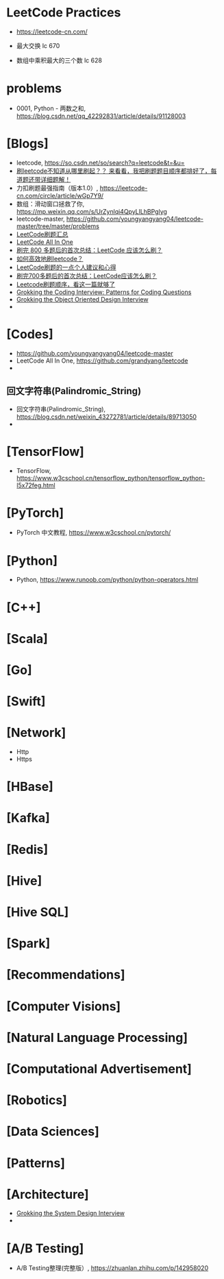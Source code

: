 # LeetCode Practices
+ https://leetcode-cn.com/

+ 最大交换 lc 670 
+ 数组中乘积最大的三个数 lc 628

# problems
+ 0001, Python - 两数之和, https://blog.csdn.net/qq_42292831/article/details/91128003


# [Blogs]
+ leetcode, https://so.csdn.net/so/search?q=leetcode&t=&u=
+ [刷leetcode不知道从哪里刷起？？ 来看看，我把刷题题目顺序都排好了，每道题还带详细题解！](https://blog.csdn.net/youngyangyang04/article/details/111773608?ops_request_misc=%257B%2522request%255Fid%2522%253A%2522162400084016780262572678%2522%252C%2522scm%2522%253A%252220140713.130102334..%2522%257D&request_id=162400084016780262572678&biz_id=0&utm_medium=distribute.pc_search_result.none-task-blog-2~all~top_positive~default-2-111773608.pc_search_result_control_group&utm_term=leetcode&spm=1018.2226.3001.4187)
+ 力扣刷题最强指南（版本1.0）, https://leetcode-cn.com/circle/article/wGp7Y9/
+ 数组：滑动窗口拯救了你, https://mp.weixin.qq.com/s/UrZynlqi4QpyLlLhBPglyg
+ leetcode-master, https://github.com/youngyangyang04/leetcode-master/tree/master/problems
+ [LeetCode刷题汇总](https://blog.csdn.net/weixin_44171872/article/details/108670985?ops_request_misc=%257B%2522request%255Fid%2522%253A%2522162400084016780262572678%2522%252C%2522scm%2522%253A%252220140713.130102334..%2522%257D&request_id=162400084016780262572678&biz_id=0&utm_medium=distribute.pc_search_result.none-task-blog-2~all~top_click~default-3-108670985.pc_search_result_control_group&utm_term=leetcode&spm=1018.2226.3001.4187)
+ [LeetCode All In One](https://github.com/grandyang/leetcode)
+ [刷完 800 多题后的首次总结：LeetCode 应该怎么刷？](https://blog.csdn.net/fuxuemingzhu/article/details/105183554?ops_request_misc=%257B%2522request%255Fid%2522%253A%2522162400084016780262572678%2522%252C%2522scm%2522%253A%252220140713.130102334..%2522%257D&request_id=162400084016780262572678&biz_id=0&utm_medium=distribute.pc_search_result.none-task-blog-2~all~top_positive~default-1-105183554.pc_search_result_control_group&utm_term=leetcode&spm=1018.2226.3001.4187)
+ [如何高效地刷leetcode？](https://www.zhihu.com/question/321921987/answer/1011359150)
+ [LeetCode刷题的一点个人建议和心得](https://www.cnblogs.com/liuzhen1995/p/13767751.html)
+ [刷完700多题后的首次总结：LeetCode应该怎么刷？](https://zhuanlan.zhihu.com/p/190048669)
+ [Leetcode刷题顺序，看这一篇就够了](https://zhuanlan.zhihu.com/p/161036474)
+ [Grokking the Coding Interview: Patterns for Coding Questions](https://www.educative.io/courses/grokking-the-coding-interview?aff=K7qB)
+ [Grokking the Object Oriented Design Interview](https://www.educative.io/courses/grokking-the-object-oriented-design-interview?aff=K7qB)
+ 

# [Codes]
+ https://github.com/youngyangyang04/leetcode-master
+ LeetCode All In One, https://github.com/grandyang/leetcode
+ 

## 回文字符串(Palindromic_String)
+ 回文字符串(Palindromic_String), https://blog.csdn.net/weixin_43272781/article/details/89713050
+ 

# [TensorFlow]
+ TensorFlow, https://www.w3cschool.cn/tensorflow_python/tensorflow_python-l5x72feg.html

# [PyTorch]
+ PyTorch 中文教程, https://www.w3cschool.cn/pytorch/

# [Python]
+ Python, https://www.runoob.com/python/python-operators.html

# [C++]

# [Scala]

# [Go]

# [Swift]


# [Network]
+ Http
+ Https

# [HBase]

# [Kafka]

# [Redis]

# [Hive]

# [Hive SQL]

# [Spark]

# [Recommendations]

# [Computer Visions]

# [Natural Language Processing]

# [Computational Advertisement]

# [Robotics]

# [Data Sciences]

# [Patterns]

# [Architecture]
+ [Grokking the System Design Interview](https://www.educative.io/courses/grokking-the-system-design-interview?aff=K7qB)
+ 

# [A/B Testing]
+ A/B Testing整理(完整版）, https://zhuanlan.zhihu.com/p/142958020


